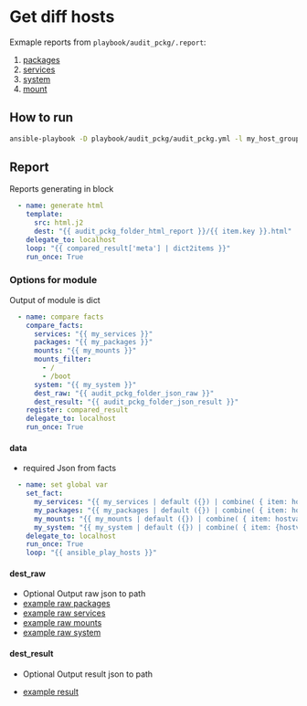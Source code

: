 # Get diff hosts

Exmaple reports from `playbook/audit_pckg/.report`:

1. [packages](https://htmlpreview.github.io/?https://github.com/HappyFX/ansible_audit_module/blob/master/playbook/audit_pckg/reports/html/packages.html)
1. [services](https://htmlpreview.github.io/?https://github.com/HappyFX/ansible_audit_module/blob/master/playbook/audit_pckg/reports/html/services.html)
1. [system](https://htmlpreview.github.io/?https://github.com/HappyFX/ansible_audit_module/blob/master/playbook/audit_pckg/reports/html/system.html)
1. [mount](https://htmlpreview.github.io/?https://github.com/HappyFX/ansible_audit_module/blob/master/playbook/audit_pckg/reports/html/mounts.html)

## How to run

```bash
ansible-playbook -D playbook/audit_pckg/audit_pckg.yml -l my_host_group
```

## Report

Reports generating in block

```yml
  - name: generate html
    template:
      src: html.j2
      dest: "{{ audit_pckg_folder_html_report }}/{{ item.key }}.html"
    delegate_to: localhost
    loop: "{{ compared_result['meta'] | dict2items }}"
    run_once: True
```

### Options for module

Output of module is dict

```yml
  - name: compare facts
    compare_facts:
      services: "{{ my_services }}"
      packages: "{{ my_packages }}"
      mounts: "{{ my_mounts }}"
      mounts_filter:
        - /
        - /boot
      system: "{{ my_system }}"
      dest_raw: "{{ audit_pckg_folder_json_raw }}"
      dest_result: "{{ audit_pckg_folder_json_result }}"
    register: compared_result
    delegate_to: localhost
    run_once: True
```

#### data

* required
Json from facts

```yml
  - name: set global var
    set_fact:
      my_services: "{{ my_services | default ({}) | combine( { item: hostvars[item].ansible_facts.services} ) }}"
      my_packages: "{{ my_packages | default ({}) | combine( { item: hostvars[item].ansible_facts.packages} ) }}"
      my_mounts: "{{ my_mounts | default ({}) | combine( { item: hostvars[item].ansible_mounts} ) }}"
      my_system: "{{ my_system | default ({}) | combine( { item: {hostvars[item].ansible_distribution: hostvars[item].ansible_distribution_version} }) }}"
    delegate_to: localhost
    run_once: True
    loop: "{{ ansible_play_hosts }}"
```

#### dest_raw

* Optional
Output raw json to path
* [example raw packages](playbook/audit_pckg/reports/json_raw/raw_packages.json)
* [example raw services](playbook/audit_pckg/reports/json_raw/raw_services.json)
* [example raw mounts](playbook/audit_pckg/reports/json_raw/raw_mounts.json)
* [example raw system](playbook/audit_pckg/reports/json_raw/raw_system.json)

#### dest_result

* Optional
Output result json to path

* [example result](playbook/audit_pckg/reports/json_result/result.json)
